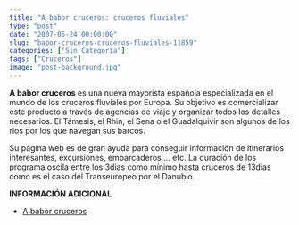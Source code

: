 ```yaml
---
title: "A babor cruceros: cruceros fluviales"
type: "post"
date: "2007-05-24 00:00:00"
slug: "babor-cruceros-cruceros-fluviales-11859"
categories: ["Sin Categoría"]
tags: ["Cruceros"]
image: "post-background.jpg"
---
```


**A babor cruceros** es una nueva mayorista española especializada en el mundo de los cruceros fluviales por Europa. Su objetivo es comercializar este producto a través de agencias de viaje y organizar todos los detalles necesarios. El Támesis, el Rhin, el Sena o el Guadalquivir son algunos de los rios por los que navegan sus barcos.

Su página web es de gran ayuda para conseguir información de itinerarios interesantes, excursiones, embarcaderos.... etc. La duración de los programa oscila entre los 3dias como mínimo hasta cruceros de 13dias como es el caso del Transeuropeo por el Danubio.

**INFORMACIÓN ADICIONAL**

- [ A babor cruceros](http://www.ababorcruceros.com/index.html#)